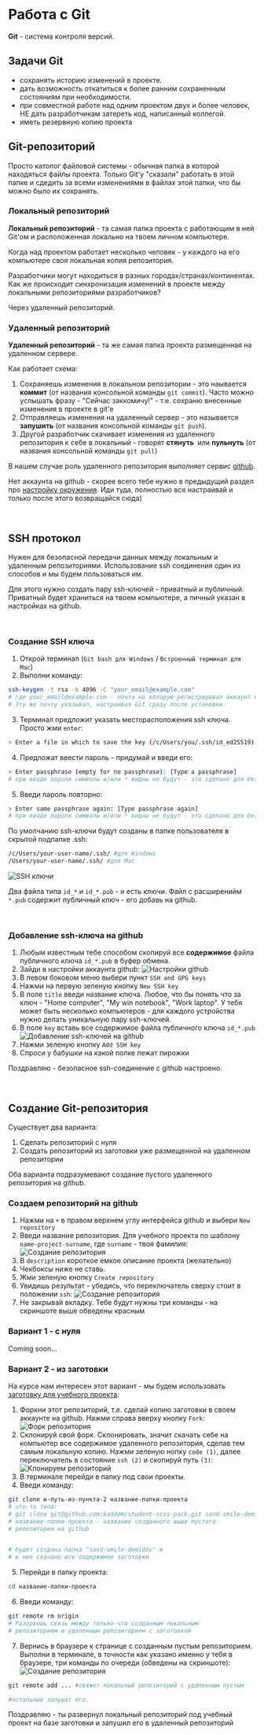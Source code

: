 # Работа с Git

**Git** - система контроля версий.

## Задачи Git

- сохранять историю изменений в проекте.
- дать возможность откатиться к более ранним сохраненным состояниям при необходимости.
- при совместной работе над одним проектом двух и более человек, НЕ дать разработчикам затереть код, написанный коллегой.
- иметь резервную копию проекта

## Git-репозиторий

Просто католог файловой системы - обычная папка в которой находяться файлы проекта. Только Git'у "сказали" работать в этой папке и сдедить за всеми изменениями в файлах этой папки, что бы можно было их сохранять.

### Локальный репозиторий

**Локальный репозиторий** - та самая папка проекта с работающим в ней Git'ом и расположенная локально на твоем личном компьютере.

Когда над проектом работает несколько человек - у каждого на его компьютере своя локальная копия репозитория.

Разработчики могут находиться в разных городах/странах/континентах. Как же происходит синхронизация изменений в проекте между локальными репозиториями разработчиков?

Через удаленный репозиторий.

### Удаленный репозиторий
**Удаленный репозиторий** - та же самая папка проекта размещенная на удаленном сервере.

Как работает схема:

1. Сохраняешь изменения в локальном репозитории - это наывается **коммит** (от названия консольной команды ```git commit```). Часто можно услышать фразу - "Сейчас заккомичу!" - т.е. сохраню внесенные изменения в проекте в git'е
2. Отправляешь изменения на удаленный сервер - это называется **запушить** (от названия консольной команды ```git push```).
3. Другой разработчик скачивает изменения из удаленного репозитория к себе в локальный - говорят **стянуть**  или **пульнуть** (от названия консольной команды ```git pull```)

В нашем случае роль удаленного репозитория выполняет сервис [github](https://github.com).

Нет аккаунта на github - скорее всего тебе нужно в предыдущий раздел про [настройку окружения](../settings/). Иди туда, полностью все настраивай и только после этого возвращайся сюда)

<br>

## SSH протокол

Нужен для безопасной передачи данных между локальным и удаленным репозиториями. Использование ssh соединения один из способов и мы будем пользоваться им.

Для этого нужно создать пару ssh-ключей - приватный и публичный. Приватный будет храниться на твоем компьютере, а личный указан в настройках на github.

<br>

### Создание SSH ключа

1. Открой терминал (```Git bash для Windows``` / ```Встроенный терминал для Mac```)
2. Выполни команду:
```bash
ssh-keygen -t rsa -b 4096 -C "your_email@example.com"
# где your_email@example.com - почта на которую регистрировал аккаунт на github
# Эту же почту указывал, настраивая Git сразу после установки
```
3. Терминал предложит указать месторасположения ssh ключа. Просто жми ```enter```:
```bash
> Enter a file in which to save the key (/c/Users/you/.ssh/id_ed25519):[Press enter]
```
4. Предложат ввести пароль - придумай и введи его:
```bash
> Enter passphrase (empty for no passphrase): [Type a passphrase]
# при вводе пароля символы и/или * видны не будут - это сделано для безопасности.
```
5. Введи пароль повторно:
```bash
> Enter same passphrase again: [Type passphrase again]
# при вводе пароля символы и/или * видны не будут - это сделано для безопасности.
```

По умолчанию ssh-ключи будут созданы в папке пользователя в скрытой подпапке .ssh:
```bash
/c/Users/your-user-name/.ssh/ #для Windows
/Users/your-user-name/.ssh/ #для Mac
```
![SSH ключи](../../images/ssh-keys.png)

Два файла типа ```id_*``` и ```id_*.pub``` - и есть ключи. Файл с расширенийм ```*.pub``` содержит публичный ключ - его добавь на github.

<br>

### Добавление ssh-ключа на github

1. Любым известным тебе способом скопируй все **содержимое** файла публичного ключа ```id_*.pub``` в буфер обмена.
2. Зайди в настройки аккаунта github:
![Настройки github](../../images/go-settings.png)
3. В левом боковом меню выбери пункт ```SSH and GPG keys```
3. Нажми на первую зеленую кнопку ```New SSH key```
4. В поле ```title``` введи название ключа. Любое, что бы понять что за ключ - "Home computer", "My win notebook", "Work laptop". У тебя может быть несколько компьютеров - для каждого устройства нужно делать уникальную пару ssh-ключей.
5. В поле ```key``` вставь все содержимое файла публичного ключа ```id_*.pub```
![Добавление ssh-ключей на github](../../images/add-key.png)
6. Нажми зеленую кнопку ```Add SSH key```
7. Спроси у бабушки на какой полке лежат пирожки

Поздравляю - безопасное ssh-соединение с github настроено.

<br>

## Создание Git-репозитория

Существует два варианта:

1. Сделать репозиторий с нуля
2. Создать репозиторий из заготовки уже размещенной на удаленном репозитории

Оба варианта подразумевают создание пустого удаленного репозитория на github.

### Создаем репозиторий на github

1. Нажми на  ```+``` в правом верхнем углу интерфейса github и выбери ```New repository```
2. Введи название репозитория. Для учебного проекта по шаблону ```name-project-surname```, где ```surname``` - твоя фамилия:
![Создание репозитория](../../images/create-repo.png)
3. В ```description``` короткое емкое описание проекта (желательно)
4. Чекбоксы ниже не ставь.
5. Жми зеленую кнопку ```Create repository```
6. Увидишь результат - убедись, что переключатель сверху стоит в положении ```ssh```:
![Создание репозитория](../../images/repo-settings.png)
7. Не закрывай вкладку. Тебе будут нужны три команды - на скриншоте выше обведены красным

### Вариант 1 - с нуля

Coming soon...

### Вариант 2 - из заготовки

На курсе нам интересен этот вариант - мы будем использовать [заготовку для учебного проекта](https://github.com/kaddem/student-scss-pack):

1. Форкни этот репозиторий, т.е. сделай копию заготовки в своем аккаунте на github. Нажми справа вверху кнопку ```Fork```:
![Форк репозитория](../../images/fork.png)
2. Склонируй свой форк. Склонировать, значит скачать себе на компьютер все содержимое удаленного репозитория, сделав тем самым локальную копию. Нажми зеленую нопку ```code (1)```, далее переключатель в состояние ```ssh (2)``` и скопируй путь ```(3)```:
![Клонируем репозиторий](../../images/git-clone.png)
3. В терминале перейди в папку под свои проекты.
4. Введи команду:
```bash
git clone и-путь-из-пункта-2 название-папки-проекта
# что-то типа:
# git clone git@github.com:kaddem/student-scss-pack.git sand-smile-demidov
# название-папки-проекта - название созданного выше пустого
# репозитория на github


# будет создана папка "sand-smile-demidov" и
# в нее скачано все содержимое заготовки
```
5. Перейди в папку проекта:
```bash
cd название-папки-проекта
```
6. Введи команду:
```bash
git remote rm origin
# Разорвешь связь между только-что созданным локальным
# репозиторием и удаленным репозиторием с заготовкой
```
7. Вернись в браузере к странице с созданным пустым репозиторием.
Выполни в терминале, в точности как указано именно у тебя в браузере, три команды по очереди (обведены на скриншоте):
![Создание репозитория](../../images/repo-settings.png)
```bash
git remote add ... #свяжет локальный репозиторий с удаленным пустым

#остальные запушат его.
```

Поздравляю - ты развернул локальный репозиторий под учебный проект на базе заготовки и запушил его в удаленный репозиторий

